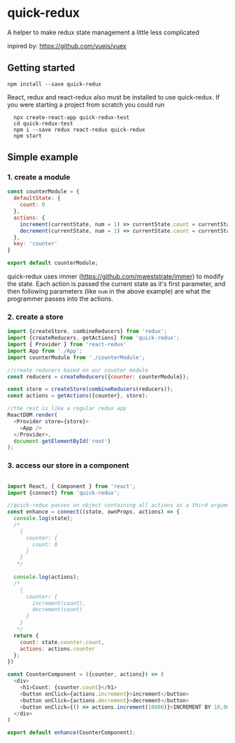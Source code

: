 # quick-redux

A helper to make redux state management a little less complicated 

inpired by: https://github.com/vuejs/vuex

## Getting started

`npm install --save quick-redux`

React, redux and react-redux also must be installed to use quick-redux. If you were starting a project from scratch you could run

```
  npx create-react-app quick-redux-test
  cd quick-redux-test
  npm i --save redux react-redux quick-redux
  npm start
```

## Simple example

### 1. create a module

```javascript
const counterModule = {
  defaultState: {
    count: 0
  },
  actions: {
    increment(currentState, num = 1) => currentState.count = currentState.count + num,
    decrement(currentState, num = 1) => currentState.count = currentState.count - num,
  },
  key: 'counter'
}

export default counterModule;
```

quick-redux uses immer (https://github.com/mweststrate/immer) to modify the state.  Each action is passed the current state as it's first parameter, and then following parameters (like `num` in the above example) are what the programmer passes into the actions.

### 2. create a store
```javascript
import {createStore, combineReducers} from 'redux';
import {createReducers, getActions} from 'quick-redux';
import { Provider } from 'react-redux'
import App from './App';
import counterModule from './counterModule';

//create reducers based on our counter module
const reducers = createReducers({counter: counterModule});

const store = createStore(combineReducers(reducers));
const actions = getActions({counter}, store);

//the rest is like a regular redux app
ReactDOM.render(
  <Provider store={store}>
    <App />
  </Provider>,
  document.getElementById('root')
);
```

### 3. access our store in a component

```javascript

import React, { Component } from 'react';
import {connect} from 'quick-redux';

//quick-redux passes an object containing all actions as a third argument to connect
const enhance = connect((state, ownProps, actions) => {
  console.log(state);
  /*
    {
      counter: {
        count: 0
      }
    }
   */
  
  console.log(actions);
  /*
    {
      counter: {
        increment(count),
        decrement(count)
      }
    }
   */
  return {
    count: state.counter.count,
    actions: actions.counter
  };
})

const CounterComponent = ({counter, actions}) => (
  <div>
    <h1>Count: {counter.count}</h1>
    <button onClick={actions.increment}>increment</button>
    <button onClick={actions.decrement}>decrement</button>
    <button onClick={() => actions.increment(10000)}>INCREMENT BY 10,000!!!111!!!1</button>
  </div>
)

export default enhance(CounterComponent);
```


